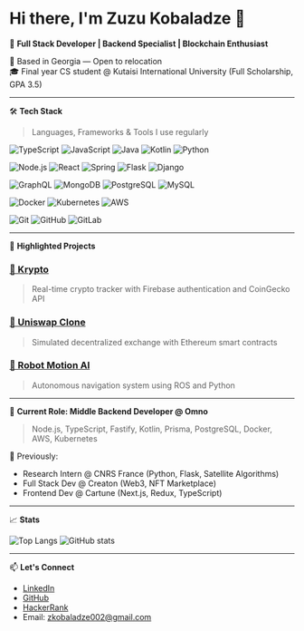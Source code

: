 # Hi there, I'm Zuzu Kobaladze 👋

🎯 **Full Stack Developer | Backend Specialist | Blockchain Enthusiast**

📍 Based in Georgia — Open to relocation  
🎓 Final year CS student @ Kutaisi International University (Full Scholarship, GPA 3.5)

---

🛠️ **Tech Stack**
> Languages, Frameworks & Tools I use regularly

![TypeScript](https://img.shields.io/badge/TypeScript-%23007ACC.svg?style=flat&logo=typescript&logoColor=white)
![JavaScript](https://img.shields.io/badge/JavaScript-%23F7DF1E.svg?style=flat&logo=javascript&logoColor=black)
![Java](https://img.shields.io/badge/Java-%23ED8B00.svg?style=flat&logo=java&logoColor=white)
![Kotlin](https://img.shields.io/badge/Kotlin-%230095D5.svg?style=flat&logo=kotlin&logoColor=white)
![Python](https://img.shields.io/badge/Python-%2314354C.svg?style=flat&logo=python&logoColor=white)

![Node.js](https://img.shields.io/badge/Node.js-%23339933.svg?style=flat&logo=node.js&logoColor=white)
![React](https://img.shields.io/badge/React-%2320232a.svg?style=flat&logo=react&logoColor=%2361DAFB)
![Spring](https://img.shields.io/badge/Spring-%236DB33F.svg?style=flat&logo=spring&logoColor=white)
![Flask](https://img.shields.io/badge/Flask-%23000.svg?style=flat&logo=flask&logoColor=white)
![Django](https://img.shields.io/badge/Django-%23092E20.svg?style=flat&logo=django&logoColor=white)

![GraphQL](https://img.shields.io/badge/GraphQL-%23E10098.svg?style=flat&logo=graphql&logoColor=white)
![MongoDB](https://img.shields.io/badge/MongoDB-%234ea94b.svg?style=flat&logo=mongodb&logoColor=white)
![PostgreSQL](https://img.shields.io/badge/PostgreSQL-%23316192.svg?style=flat&logo=postgresql&logoColor=white)
![MySQL](https://img.shields.io/badge/MySQL-%234479A1.svg?style=flat&logo=mysql&logoColor=white)

![Docker](https://img.shields.io/badge/Docker-%230db7ed.svg?style=flat&logo=docker&logoColor=white)
![Kubernetes](https://img.shields.io/badge/Kubernetes-%23326ce5.svg?style=flat&logo=kubernetes&logoColor=white)
![AWS](https://img.shields.io/badge/AWS-%23FF9900.svg?style=flat&logo=amazon-aws&logoColor=white)

![Git](https://img.shields.io/badge/Git-%23F05032.svg?style=flat&logo=git&logoColor=white)
![GitHub](https://img.shields.io/badge/GitHub-%23181717.svg?style=flat&logo=github&logoColor=white)
![GitLab](https://img.shields.io/badge/GitLab-%23FC6D26.svg?style=flat&logo=gitlab&logoColor=white)

---

🚀 **Highlighted Projects**

### [💸 Krypto](https://krypto-change.netlify.app/)
> Real-time crypto tracker with Firebase authentication and CoinGecko API

### [🔁 Uniswap Clone](https://uniclone2.netlify.app/)
> Simulated decentralized exchange with Ethereum smart contracts

### [🤖 Robot Motion AI](https://github.com/zuzukobaladze/gedi_on_steroids)
> Autonomous navigation system using ROS and Python

---

🧠 **Current Role: Middle Backend Developer @ Omno**
> Node.js, TypeScript, Fastify, Kotlin, Prisma, PostgreSQL, Docker, AWS, Kubernetes

🧪 Previously:  
- Research Intern @ CNRS France (Python, Flask, Satellite Algorithms)  
- Full Stack Dev @ Creaton (Web3, NFT Marketplace)  
- Frontend Dev @ Cartune (Next.js, Redux, TypeScript)

---

📈 **Stats**

![Top Langs](https://github-readme-stats.vercel.app/api/top-langs/?username=zuzukobaladze&layout=compact&theme=radical)
![GitHub stats](https://github-readme-stats.vercel.app/api?username=zuzukobaladze&show_icons=true&theme=radical)

---

📫 **Let's Connect**
- [LinkedIn](https://www.linkedin.com/in/zurab-kobaladze-491b3b1bb)
- [GitHub](https://github.com/zuzukobaladze)
- [HackerRank](https://www.hackerrank.com/profile/zkobaladze002)
- Email: zkobaladze002@gmail.com
